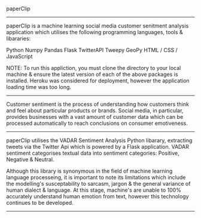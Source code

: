 paperClip 
_____________




paperClip is a machine learning social media customer senitment analysis application which utilises the following programming languages, tools & libararies:

Python 
Numpy
Pandas
Flask 
TwitterAPI
Tweepy
GeoPy
HTML / CSS / JavaScript 

NOTE: To run this appliction, you must clone the directory to your local machine & ensure the latest version of each of the above packages is installed. Heroku was considered for deployment, however the application loading time was too long. 

____________


Customer sentiment is the process of understanding how customers think and feel about particular products or brands. Social media, in particular, provides businesses with a vast amount of customer data which can be processed automatically to reach conclusions on consumer emotiveness. 


____________


paperClip utilises the VADAR Sentiment Analysis Python libarary, extracting tweets via the Twitter Api which is powered by a Flask application. VADAR sentiment categorises textual data into sentiment categories: Positive, Negative & Neutral. 


Although this library is synonymous in the field of machine learning language processeing, it is important to note its limitations which include the modelling's susceptability to sarcasm, jargon & the general variance of human dialect & language. At this stage, machine's are unable to 100% accurately understand human emotion from text, however this technology continues to be developed. 


_____________













